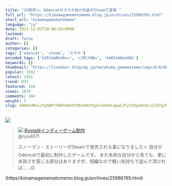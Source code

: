 ```yaml
---
title: "15発売へ。Odencatのスマホ向け作品がSteamで登場 "
full_url: "https://kimamagamematomemo.blog.jp/archives/25986765.html"
short_url: "kimamagamematomemo"
language: "ja"
date: 2023-12-03T20:00:03+0900
lastmod: 
draft: false
author: []
categories: []
tags: ['odencat', 'steam', 'スマホ']
encoded_tags: ['b2RlbmNhdA==', 'c3RlYW0=', '44K544Oe44Ob']
keywords: []
thumbnail: "https://livedoor.blogimg.jp/matakima_gamematome/imgs/6/6/66e93a64.jpg"
popular: 1592
latest: 1431
trend: 833
featured: 316
views: 1674
comments: 184
weight: 7
slug: aHR0cHMvL2tpbWFtYWdhbWVtYXRvbWVtby5ibG9nLmpwL2FyY2hpdmVzLzI1OTg2NzY1Lmh0bWw=
---
```


![](https://livedoor.blogimg.jp/matakima_gamematome/imgs/6/6/66e93a64.jpg)

<blockquote id='twibody0rhKbwqFc2'> <p> <img src='https//livedoor.blogimg.jp/matakima_gamematome/imgs/e/7/e7e41589.jpg'> <a target='_blank' href='https//twitter.com/ryo4071/status/1730902788270702897'>Ryota@インディーゲーム制作 </a><br> @ryo4071 </p> <p id='twitext0rhKbwqFc2'> スノーマン・ストーリーがSteamで発売される事になりました⛄️ 自分がOdencatで最初に制作したゲームです。 まだ未熟な自分から見ても、更に未熟さを感じる部分はありますが、短編なので軽い気持ちで遊んで頂ければ……🙃 </p> <p> <a target='_blank' href='https//twitter.com/ryo4071/status/1730902788270702897'></a> </p> </blockquote> 

(https//kimamagamematomemo.blog.jp/archives/25986765.html)
